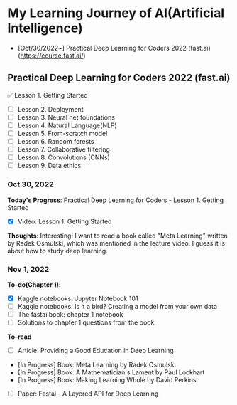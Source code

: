 # My Learning Journey of AI(Artificial Intelligence)

* [Oct/30/2022~] Practical Deep Learning for Coders 2022 (fast.ai)(https://course.fast.ai/)

## Practical Deep Learning for Coders 2022 (fast.ai)

:white_check_mark: Lesson 1. Getting Started
- [ ] Lesson 2. Deployment
- [ ] Lesson 3. Neural net foundations
- [ ] Lesson 4. Natural Language(NLP)
- [ ] Lesson 5. From-scratch model
- [ ] Lesson 6. Random forests
- [ ] Lesson 7. Collaborative filtering
- [ ] Lesson 8. Convolutions (CNNs)
- [ ] Lesson 9. Data ethics

### Oct 30, 2022

**Today's Progress**: Practical Deep Learning for Coders - Lesson 1. Getting Started

- [x] Video: Lesson 1. Getting Started

**Thoughts**: Interesting! I want to read a book called "Meta Learning" written by Radek Osmulski, which was mentioned in the lecture video. I guess it is about how to study deep learning.

### Nov 1, 2022

**To-do(Chapter 1)**:
- [x] Kaggle notebooks: Jupyter Notebook 101 
- [ ] Kaggle notebooks: Is it a bird? Creating a model from your own data
- [ ] The fastai book: chapter 1 notebook
- [ ] Solutions to chapter 1 questions from the book

**To-read**
- [ ] Article: Providing a Good Education in Deep Learning
- [In Progress] Book: Meta Learning by Radek Osmulski
- [In Progress] Book: A Mathematician's Lament by Paul Lockhart
- [In Progress] Book: Making Learning Whole by David Perkins
- [ ] Paper: Fastai - A Layered API for Deep Learning


